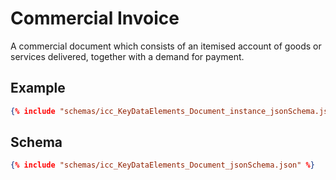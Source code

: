 # Commercial Invoice
A commercial document which consists of an itemised account of goods or services delivered, together with a demand for payment.

## Example
```json
{% include "schemas/icc_KeyDataElements_Document_instance_jsonSchema.json" %}
```


## Schema
```json
{% include "schemas/icc_KeyDataElements_Document_jsonSchema.json" %}
```

